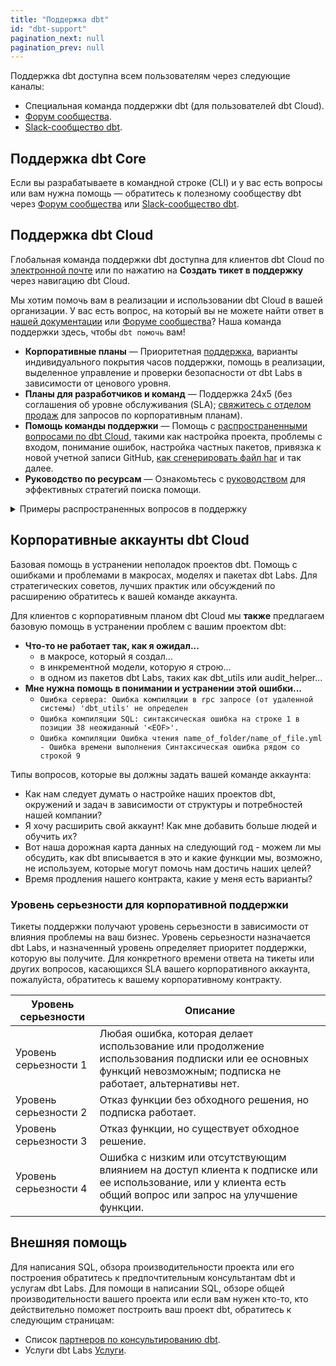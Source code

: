 ```yaml
---
title: "Поддержка dbt"
id: "dbt-support"
pagination_next: null
pagination_prev: null
---
```


Поддержка dbt доступна всем пользователям через следующие каналы:

- Специальная команда поддержки dbt (для пользователей dbt Cloud).
- [Форум сообщества](https://discourse.getdbt.com/).
- [Slack-сообщество dbt](https://www.getdbt.com/community/join-the-community/).

## Поддержка dbt Core

Если вы разрабатываете в командной строке (CLI) и у вас есть вопросы или вам нужна помощь — обратитесь к полезному сообществу dbt через [Форум сообщества](https://discourse.getdbt.com/) или [Slack-сообщество dbt](https://www.getdbt.com/community/join-the-community/).

## Поддержка dbt Cloud

Глобальная команда поддержки dbt доступна для клиентов dbt Cloud по [электронной почте](mailto:support@getdbt.com) или по нажатию на **Создать тикет в поддержку** через навигацию dbt Cloud.

Мы хотим помочь вам в реализации и использовании dbt Cloud в вашей организации. У вас есть вопрос, на который вы не можете найти ответ в [нашей документации](https://docs.getdbt.com/) или [Форуме сообщества](https://discourse.getdbt.com/)? Наша команда поддержки здесь, чтобы `dbt помочь` вам!

- **Корпоративные планы** — Приоритетная [поддержка](#severity-level-for-enterprise-support), варианты индивидуального покрытия часов поддержки, помощь в реализации, выделенное управление и проверки безопасности от dbt Labs в зависимости от ценового уровня.
- **Планы для разработчиков и команд** — Поддержка 24x5 (без соглашения об уровне обслуживания (SLA); [свяжитесь с отделом продаж](https://www.getdbt.com/pricing/) для запросов по корпоративным планам).
- **Помощь команды поддержки** — Помощь с [распространенными вопросами по dbt Cloud](/category/troubleshooting), такими как настройка проекта, проблемы с входом, понимание ошибок, настройка частных пакетов, привязка к новой учетной записи GitHub, [как сгенерировать файл har](/faqs/Troubleshooting/generate-har-file) и так далее.
- **Руководство по ресурсам** — Ознакомьтесь с [руководством](/community/resources/getting-help) для эффективных стратегий поиска помощи.

<details>

<summary>Примеры распространенных вопросов в поддержку</summary>

Типы вопросов, связанных с dbt Cloud, с которыми наша команда поддержки может вам помочь, независимо от вашего плана dbt Cloud:<br /><br />
<b>Как мне...</b><br />
    - настроить проект dbt Cloud?<br />
    - настроить частный пакет в dbt Cloud?<br />
    - настроить пользовательские ветки в git репозиториях?<br />
    - связать dbt с новой учетной записью GitHub?<br /><br />
<b>Помогите! Я не могу...</b><br />
    - войти в систему.<br />
    - получить доступ к логам.<br />
    - обновить группы пользователей.<br /><br />
<b>Мне нужна помощь в понимании...</b><br />
    - почему этот запуск завершился неудачей.<br />
    - почему я получаю это сообщение об ошибке в dbt Cloud?<br />
    - почему мои CI задачи не запускаются, как ожидалось.<br />
</details>

## Корпоративные аккаунты dbt Cloud

Базовая помощь в устранении неполадок проектов dbt.
Помощь с ошибками и проблемами в макросах, моделях и пакетах dbt Labs.
Для стратегических советов, лучших практик или обсуждений по расширению обратитесь к вашей команде аккаунта.

Для клиентов с корпоративным планом dbt Cloud мы **также** предлагаем базовую помощь в устранении проблем с вашим проектом dbt:
- **Что-то не работает так, как я ожидал...**
    - в макросе, который я создал...
    - в инкрементной модели, которую я строю...
    - в одном из пакетов dbt Labs, таких как dbt_utils или audit_helper...
- **Мне нужна помощь в понимании и устранении этой ошибки...**
    - `Ошибка сервера: Ошибка компиляции в rpc запросе (от удаленной системы) 'dbt_utils' не определен`
    - `Ошибка компиляции SQL: синтаксическая ошибка на строке 1 в позиции 38 неожиданный '<EOF>'.`
    - `Ошибка компиляции Ошибка чтения name_of_folder/name_of_file.yml - Ошибка времени выполнения Синтаксическая ошибка рядом со строкой 9`

Типы вопросов, которые вы должны задать вашей команде аккаунта:
- Как нам следует думать о настройке наших проектов dbt, окружений и задач в зависимости от структуры и потребностей нашей компании?
- Я хочу расширить свой аккаунт! Как мне добавить больше людей и обучить их?
- Вот наша дорожная карта данных на следующий год - можем ли мы обсудить, как dbt вписывается в это и какие функции мы, возможно, не используем, которые могут помочь нам достичь наших целей?
- Время продления нашего контракта, какие у меня есть варианты?

### Уровень серьезности для корпоративной поддержки

Тикеты поддержки получают уровень серьезности в зависимости от влияния проблемы на ваш бизнес. Уровень серьезности назначается dbt Labs, и назначенный уровень определяет приоритет поддержки, которую вы получите. Для конкретного времени ответа на тикеты или других вопросов, касающихся SLA вашего корпоративного аккаунта, пожалуйста, обратитесь к вашему корпоративному контракту.

| Уровень серьезности | Описание |
| ------------------- | ----------- |
| Уровень серьезности 1 | Любая ошибка, которая делает использование или продолжение использования подписки или ее основных функций невозможным; подписка не работает, альтернативы нет. | 
| Уровень серьезности 2 | Отказ функции без обходного решения, но подписка работает. | 
| Уровень серьезности 3 | Отказ функции, но существует обходное решение. | 
| Уровень серьезности 4 | Ошибка с низким или отсутствующим влиянием на доступ клиента к подписке или ее использование, или у клиента есть общий вопрос или запрос на улучшение функции. | 

## Внешняя помощь

Для написания SQL, обзора производительности проекта или его построения обратитесь к предпочтительным консультантам dbt и услугам dbt Labs.
Для помощи в написании SQL, обзоре общей производительности вашего проекта или если вам нужен кто-то, кто действительно поможет построить ваш проект dbt, обратитесь к следующим страницам:
- Список [партнеров по консультированию dbt](https://partners.getdbt.com/english/directory/).
- Услуги dbt Labs [Услуги](https://www.getdbt.com/dbt-labs/services/).